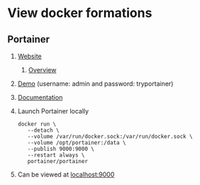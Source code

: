 # View docker formations

## Portainer

1. [Website](https://www.portainer.io/)
    1. [Overview](https://www.portainer.io/overview/)
1. [Demo](http://demo.portainer.io/) (username: admin and password: tryportainer)
1. [Documentation](https://portainer.readthedocs.io/en/stable/)
1. Launch Portainer locally

    ```console
    docker run \
       --detach \
       --volume /var/run/docker.sock:/var/run/docker.sock \
       --volume /opt/portainer:/data \
       --publish 9000:9000 \
       --restart always \
       portainer/portainer
    ```

1. Can be viewed at [localhost:9000](http://localhost:9000)
